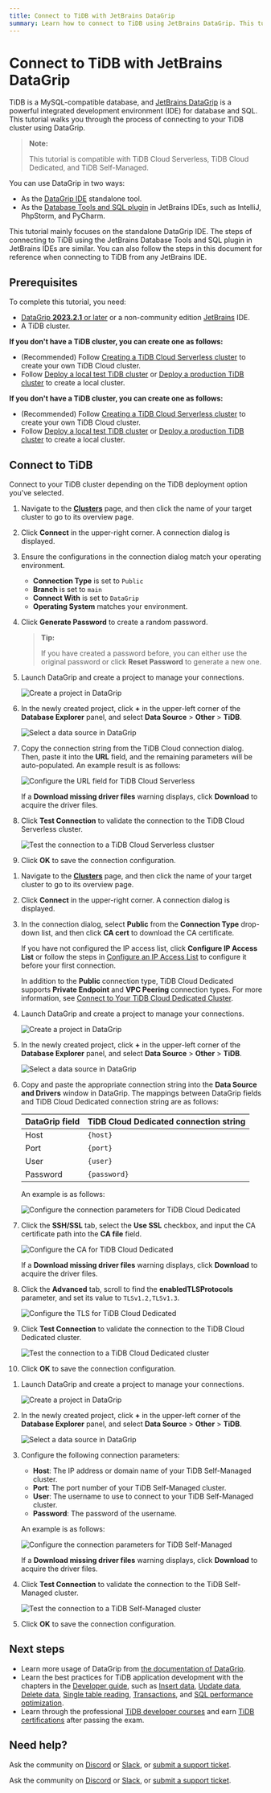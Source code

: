 ```yaml
---
title: Connect to TiDB with JetBrains DataGrip
summary: Learn how to connect to TiDB using JetBrains DataGrip. This tutorial also applies to the Database Tools and SQL plugin available in other JetBrains IDEs, such as IntelliJ, PhpStorm, and PyCharm.
---
```


# Connect to TiDB with JetBrains DataGrip

TiDB is a MySQL-compatible database, and [JetBrains DataGrip](https://www.jetbrains.com/help/datagrip/getting-started.html) is a powerful integrated development environment (IDE) for database and SQL. This tutorial walks you through the process of connecting to your TiDB cluster using DataGrip.

> **Note:**
>
> This tutorial is compatible with TiDB Cloud Serverless, TiDB Cloud Dedicated, and TiDB Self-Managed.

You can use DataGrip in two ways:

- As the [DataGrip IDE](https://www.jetbrains.com/datagrip/download) standalone tool.
- As the [Database Tools and SQL plugin](https://www.jetbrains.com/help/idea/relational-databases.html) in JetBrains IDEs, such as IntelliJ, PhpStorm, and PyCharm.

This tutorial mainly focuses on the standalone DataGrip IDE. The steps of connecting to TiDB using the JetBrains Database Tools and SQL plugin in JetBrains IDEs are similar. You can also follow the steps in this document for reference when connecting to TiDB from any JetBrains IDE.

## Prerequisites

To complete this tutorial, you need:

- [DataGrip **2023.2.1** or later](https://www.jetbrains.com/datagrip/download/) or a non-community edition [JetBrains](https://www.jetbrains.com/) IDE.
- A TiDB cluster.

<CustomContent platform="tidb">

**If you don't have a TiDB cluster, you can create one as follows:**

- (Recommended) Follow [Creating a TiDB Cloud Serverless cluster](/develop/dev-guide-build-cluster-in-cloud.md) to create your own TiDB Cloud cluster.
- Follow [Deploy a local test TiDB cluster](/quick-start-with-tidb.md#deploy-a-local-test-cluster) or [Deploy a production TiDB cluster](/production-deployment-using-tiup.md) to create a local cluster.

</CustomContent>
<CustomContent platform="tidb-cloud">

**If you don't have a TiDB cluster, you can create one as follows:**

- (Recommended) Follow [Creating a TiDB Cloud Serverless cluster](/develop/dev-guide-build-cluster-in-cloud.md) to create your own TiDB Cloud cluster.
- Follow [Deploy a local test TiDB cluster](https://docs.pingcap.com/tidb/stable/quick-start-with-tidb#deploy-a-local-test-cluster) or [Deploy a production TiDB cluster](https://docs.pingcap.com/tidb/stable/production-deployment-using-tiup) to create a local cluster.

</CustomContent>

## Connect to TiDB

Connect to your TiDB cluster depending on the TiDB deployment option you've selected.

<SimpleTab>
<div label="TiDB Cloud Serverless">

1. Navigate to the [**Clusters**](https://tidbcloud.com/console/clusters) page, and then click the name of your target cluster to go to its overview page.

2. Click **Connect** in the upper-right corner. A connection dialog is displayed.

3. Ensure the configurations in the connection dialog match your operating environment.

    - **Connection Type** is set to `Public`
    - **Branch** is set to `main`
    - **Connect With** is set to `DataGrip`
    - **Operating System** matches your environment.

4. Click **Generate Password** to create a random password.

    > **Tip:**
    >
    > If you have created a password before, you can either use the original password or click **Reset Password** to generate a new one.

5. Launch DataGrip and create a project to manage your connections.

    ![Create a project in DataGrip](https://docs-download.pingcap.com/media/images/docs/develop/datagrip-create-project.jpg)

6. In the newly created project, click **+** in the upper-left corner of the **Database Explorer** panel, and select **Data Source** > **Other** > **TiDB**.

    ![Select a data source in DataGrip](https://docs-download.pingcap.com/media/images/docs/develop/datagrip-data-source-select.jpg)

7. Copy the connection string from the TiDB Cloud connection dialog. Then, paste it into the **URL** field, and the remaining parameters will be auto-populated. An example result is as follows:

    ![Configure the URL field for TiDB Cloud Serverless](https://docs-download.pingcap.com/media/images/docs/develop/datagrip-url-paste.jpg)

    If a **Download missing driver files** warning displays, click **Download** to acquire the driver files.

8. Click **Test Connection** to validate the connection to the TiDB Cloud Serverless cluster.

    ![Test the connection to a TiDB Cloud Serverless clustser](https://docs-download.pingcap.com/media/images/docs/develop/datagrip-test-connection.jpg)

9. Click **OK** to save the connection configuration.

</div>
<div label="TiDB Cloud Dedicated">

1. Navigate to the [**Clusters**](https://tidbcloud.com/console/clusters) page, and then click the name of your target cluster to go to its overview page.

2. Click **Connect** in the upper-right corner. A connection dialog is displayed.

3. In the connection dialog, select **Public** from the **Connection Type** drop-down list, and then click **CA cert** to download the CA certificate.

    If you have not configured the IP access list, click **Configure IP Access List** or follow the steps in [Configure an IP Access List](https://docs.pingcap.com/tidbcloud/configure-ip-access-list) to configure it before your first connection.

    In addition to the **Public** connection type, TiDB Cloud Dedicated supports **Private Endpoint** and **VPC Peering** connection types. For more information, see [Connect to Your TiDB Cloud Dedicated Cluster](https://docs.pingcap.com/tidbcloud/connect-to-tidb-cluster).

4. Launch DataGrip and create a project to manage your connections.

    ![Create a project in DataGrip](https://docs-download.pingcap.com/media/images/docs/develop/datagrip-create-project.jpg)

5. In the newly created project, click **+** in the upper-left corner of the **Database Explorer** panel, and select **Data Source** > **Other** > **TiDB**.

    ![Select a data source in DataGrip](https://docs-download.pingcap.com/media/images/docs/develop/datagrip-data-source-select.jpg)

6. Copy and paste the appropriate connection string into the **Data Source and Drivers** window in DataGrip. The mappings between DataGrip fields and TiDB Cloud Dedicated connection string are as follows:

    | DataGrip field | TiDB Cloud Dedicated connection string |
    | -------------- | ------------------------------- |
    | Host           | `{host}`                        |
    | Port           | `{port}`                        |
    | User           | `{user}`                        |
    | Password       | `{password}`                    |

    An example is as follows:

    ![Configure the connection parameters for TiDB Cloud Dedicated](https://docs-download.pingcap.com/media/images/docs/develop/datagrip-dedicated-connect.jpg)

7. Click the **SSH/SSL** tab, select the **Use SSL** checkbox, and input the CA certificate path into the **CA file** field.

    ![Configure the CA for TiDB Cloud Dedicated](https://docs-download.pingcap.com/media/images/docs/develop/datagrip-dedicated-ssl.jpg)

    If a **Download missing driver files** warning displays, click **Download** to acquire the driver files.

8. Click the **Advanced** tab, scroll to find the **enabledTLSProtocols** parameter, and set its value to `TLSv1.2,TLSv1.3`.

    ![Configure the TLS for TiDB Cloud Dedicated](https://docs-download.pingcap.com/media/images/docs/develop/datagrip-dedicated-advanced.jpg)

9. Click **Test Connection** to validate the connection to the TiDB Cloud Dedicated cluster.

    ![Test the connection to a TiDB Cloud Dedicated cluster](https://docs-download.pingcap.com/media/images/docs/develop/datagrip-dedicated-test-connection.jpg)

10. Click **OK** to save the connection configuration.

</div>
<div label="TiDB Self-Managed">

1. Launch DataGrip and create a project to manage your connections.

    ![Create a project in DataGrip](https://docs-download.pingcap.com/media/images/docs/develop/datagrip-create-project.jpg)

2. In the newly created project, click **+** in the upper-left corner of the **Database Explorer** panel, and select **Data Source** > **Other** > **TiDB**.

    ![Select a data source in DataGrip](https://docs-download.pingcap.com/media/images/docs/develop/datagrip-data-source-select.jpg)

3. Configure the following connection parameters:

    - **Host**: The IP address or domain name of your TiDB Self-Managed cluster.
    - **Port**: The port number of your TiDB Self-Managed cluster.
    - **User**: The username to use to connect to your TiDB Self-Managed cluster.
    - **Password**: The password of the username.

    An example is as follows:

    ![Configure the connection parameters for TiDB Self-Managed](https://docs-download.pingcap.com/media/images/docs/develop/datagrip-self-hosted-connect.jpg)

    If a **Download missing driver files** warning displays, click **Download** to acquire the driver files.

4. Click **Test Connection** to validate the connection to the TiDB Self-Managed cluster.

    ![Test the connection to a TiDB Self-Managed cluster](https://docs-download.pingcap.com/media/images/docs/develop/datagrip-self-hosted-test-connection.jpg)

5. Click **OK** to save the connection configuration.

</div>
</SimpleTab>

## Next steps

- Learn more usage of DataGrip from [the documentation of DataGrip](https://www.jetbrains.com/help/datagrip/getting-started.html).
- Learn the best practices for TiDB application development with the chapters in the [Developer guide](/develop/dev-guide-overview.md), such as [Insert data](/develop/dev-guide-insert-data.md), [Update data](/develop/dev-guide-update-data.md), [Delete data](/develop/dev-guide-delete-data.md), [Single table reading](/develop/dev-guide-get-data-from-single-table.md), [Transactions](/develop/dev-guide-transaction-overview.md), and [SQL performance optimization](/develop/dev-guide-optimize-sql-overview.md).
- Learn through the professional [TiDB developer courses](https://www.pingcap.com/education/) and earn [TiDB certifications](https://www.pingcap.com/education/certification/) after passing the exam.

## Need help?

<CustomContent platform="tidb">

Ask the community on [Discord](https://discord.gg/DQZ2dy3cuc?utm_source=doc) or [Slack](https://slack.tidb.io/invite?team=tidb-community&channel=everyone&ref=pingcap-docs), or [submit a support ticket](/support.md).

</CustomContent>

<CustomContent platform="tidb-cloud">

Ask the community on [Discord](https://discord.gg/DQZ2dy3cuc?utm_source=doc) or [Slack](https://slack.tidb.io/invite?team=tidb-community&channel=everyone&ref=pingcap-docs), or [submit a support ticket](https://tidb.support.pingcap.com/).

</CustomContent>
